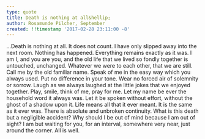 ```yaml
---
type: quote
title: Death is nothing at all&hellip;
author: Rosamunde Pilcher, September
created: !!timestamp '2017-02-28 23:11:00 -8'
---
```

&hellip;Death is nothing at all. It does not count. I have only slipped away into the next room. Nothing has happened. Everything remains exactly as it was. I am I, and you are you, and the old life that we lived so fondly together is untouched, unchanged. Whatever we were to each other, that we are still. Call me by the old familiar name. Speak of me in the easy way which you always used. Put no difference in your tone. Wear no forced air of solemnity or sorrow. Laugh as we always laughed at the little jokes that we enjoyed together. Play, smile, think of me, pray for me. Let my name be ever the household word it always was. Let it be spoken without effort, without the ghost of a shadow upon it. Life means all that it ever meant. It is the same as it ever was. There is absolute and unbroken continuity. What is this death but a negligible accident? Why should I be out of mind because I am out of sight? I am but waiting for you, for an interval, somewhere very near, just around the corner. All is well.
